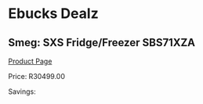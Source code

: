 
# Ebucks Dealz
## Smeg: SXS Fridge/Freezer SBS71XZA
[Product Page](https://www.ebucks.com/web/shop/productSelected.do?prodId=1173102548&catId=1196429345)

Price: R30499.00

Savings: 


	